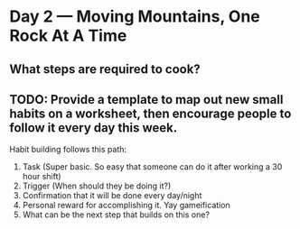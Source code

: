 # Day 2 — Moving Mountains, One Rock At A Time

## What steps are required to cook?

## TODO: Provide a template to map out new small habits on a worksheet, then encourage people to follow it every day this week.

Habit building follows this path:
1. Task (Super basic.  So easy that someone can do it after working a 30 hour shift)
2. Trigger (When should they be doing it?)
3. Confirmation that it will be done every day/night
4. Personal reward for accomplishing it.  Yay gameification
5. What can be the next step that builds on this one?